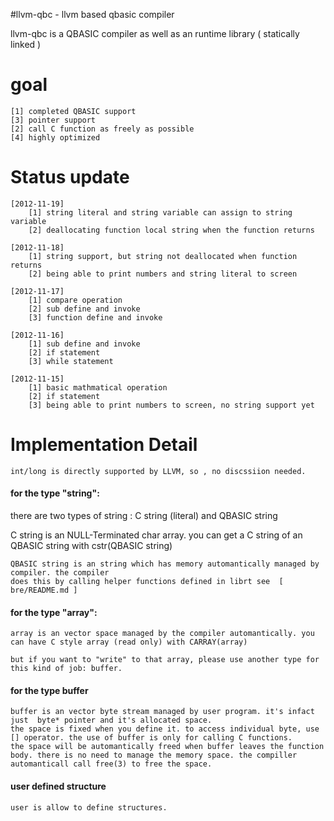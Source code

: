 #llvm-qbc - llvm based qbasic compiler

llvm-qbc is a QBASIC compiler as well as an runtime library ( statically linked )


# goal
	[1]	completed QBASIC support
	[3] pointer support
	[2]	call C function as freely as possible
	[4] highly optimized

# Status update
	[2012-11-19]
		[1]	string literal and string variable can assign to string variable
		[2] deallocating function local string when the function returns

	[2012-11-18]
		[1] string support, but string not deallocated when function returns
		[2]	being able to print numbers and string literal to screen

	[2012-11-17]
		[1] compare operation
		[2] sub define and invoke
		[3] function define and invoke

	[2012-11-16]
		[1] sub define and invoke
		[2] if statement
		[3] while statement

	[2012-11-15]
		[1] basic mathmatical operation
		[2] if statement
		[3]	being able to print numbers to screen, no string support yet


# Implementation Detail

	int/long is directly supported by LLVM, so , no discssiion needed.

####	for the type "string":

 there are two types of string :
		 C string (literal) and QBASIC string

C string is an NULL-Terminated char array. you can get a C string of an QBASIC string with
	cstr(QBASIC string)

	QBASIC string is an string which has memory automantically managed by compiler. the compiler
	does this by calling helper functions defined in librt see  [ bre/README.md ]

#### for the type "array":

	array is an vector space managed by the compiler automantically. you can have C style array (read only) with CARRAY(array) 

	but if you want to "write" to that array, please use another type for this kind of job: buffer.

#### for the type buffer

	buffer is an vector byte stream managed by user program. it's infact just  byte* pointer and it's allocated space.
	the space is fixed when you define it. to access individual byte, use [] operator. the use of buffer is only for calling C functions.
	the space will be automantically freed when buffer leaves the function body. there is no need to manage the memory space. the compiller automanticall call free(3) to free the space.

#### user defined structure

	user is allow to define structures. 
